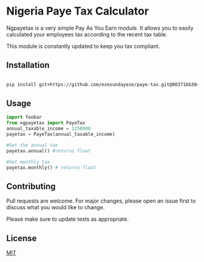 # Nigeria Paye Tax Calculator

Ngpayetax is a very simple Pay As You Earn module. It allows you to easily calculated your employees tax according to the recent tax table.

This module is constantly updated to keep you tax compliant.

## Installation



```bash

pip install git+https://github.com/ezesundayeze/paye-tax.git@80371bb304ddd2ef6bd5a2e76e30b4b22e4c20f8

```

## Usage

```python
import foobar
from ngpayetax import PayeTax
annual_taxable_income = 1250000
payetax = PayeTax(annual_taxable_income)

#Get the annual tax
payetax.annual() #returns float

#Get monthly tax
payetax.monthly() # returns float
```

## Contributing
Pull requests are welcome. For major changes, please open an issue first to discuss what you would like to change.

Please make sure to update tests as appropriate.

## License
[MIT](https://choosealicense.com/licenses/mit/)